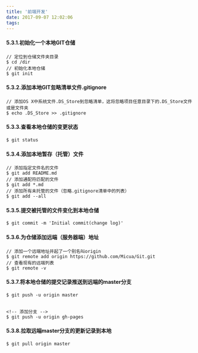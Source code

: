 ```yaml
---
title: '前端开发'
date: 2017-09-07 12:02:06
tags:
---
```

#### 5.3.1.初始化一个本地GIT仓储
```
// 定位到仓储文件夹目录
$ cd /dir
// 初始化本地仓储
$ git init
```




#### 5.3.2.添加本地GIT忽略清单文件.gitignore
```
// 添加OS X中系统文件.DS_Store到忽略清单，这将忽略项目任意目录下的.DS_Store文件或是文件夹
$ echo .DS_Store >> .gitignore
```

#### 5.3.3.查看本地仓储的变更状态
```
$ git status
```

#### 5.3.4.添加本地暂存（托管）文件
```
// 添加指定文件名的文件
$ git add README.md
// 添加通配符匹配的文件
$ git add *.md
// 添加所有未托管的文件（忽略.gitignore清单中的列表）
$ git add --all
```

#### 5.3.5.提交被托管的文件变化到本地仓储
```
$ git commit -m 'Initial commit(change log)'
```

#### 5.3.6.为仓储添加远端（服务器端）地址
```
// 添加一个远端地址并起了一个别名叫origin
$ git remote add origin https://github.com/Micua/Git.git
// 查看现有的远端列表
$ git remote -v
```

#### 5.3.7.将本地仓储的提交记录推送到远端的master分支
```
$ git push -u origin master


<!-- 添加分支 -->
$ git push -u origin gh-pages
```

#### 5.3.8.拉取远端master分支的更新记录到本地
```
$ git pull origin master
```
